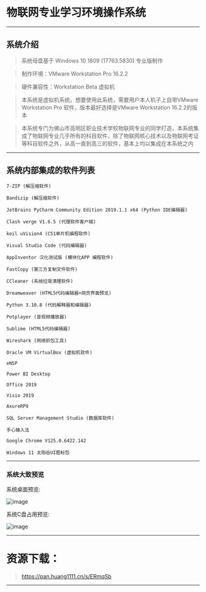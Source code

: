 # 物联网专业学习环境操作系统

------------------------

## 系统介绍

> 系统母盘基于 Windows 10 1809 (17763.5830) 专业版制作

> 制作环境：VMware Workstation Pro 16.2.2

> 硬件兼容性：Workstation Beta 虚拟机

> 本系统是虚拟机系统，想要使用此系统，需要用户本人机子上自带VMware Workstation Pro 软件，版本最好选择是VMware Workstation 16.2.2的版本

> 本系统专门为佛山市高明区职业技术学校物联网专业的同学打造，本系统集成了物联网专业几乎所有的科目软件，除了物联网核心技术以及物联网考证等科目软件之外，从高一直到高三的软件，基本上均以集成在本系统之内

------------------------

## 系统内部集成的软件列表

    7-ZIP (解压缩软件)

    Bandizip (解压缩软件)

    JetBrains PyCharm Community Edition 2019.1.1 x64 (Python IDE编辑器)

    Clash verge V1.6.5 (代理软件客户端)

    keil uVision4 (C51单片机编程软件)

    Visual Studio Code (代码编辑器)

    AppInventor 汉化测试版 (模块化APP 编程软件)

    FastCopy (第三方复制文件软件)

    CCleaner (系统垃圾清理软件)

    Dreamweaver (HTML5代码编辑器+网页界面预览)

    Python 3.10.8 (代码解释器和编辑器)

    Potplayer (音视频播放器)

    Sublime (HTML5代码编辑器)

    Wireshark (网络抓包工具)

    Oracle VM VirtualBox (虚拟机软件)

    eNSP 

    Power BI Desktop

    Office 2019

    Visio 2019

    AxureRP9

    SQL Server Management Studio (数据库软件)

    手心输入法

    Google Chrome V125.0.6422.142

    Windows 11 太阳谷UI图标包

------------------------

### 系统大致预览

系统桌面预览:

![image](/img/物联网专业学习环境专用系统/3.png)

系统C盘占用预览:

![image](/img/物联网专业学习环境专用系统/4.png)

------------------------

# 资源下载：

> https://pan.huang1111.cn/s/ERmqSb

------------------------
